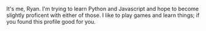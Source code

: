 It's me, Ryan. 
I'm trying to learn Python and Javascript and hope to become slightly proficent with either of those.
I like to play games and learn things; if you found this profile good for you.
